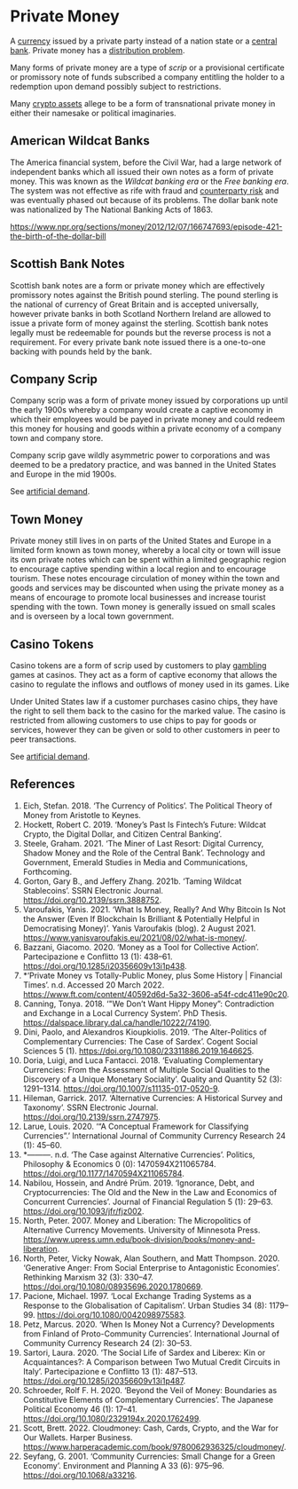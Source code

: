 # Private Money
A [currency](currency.md) issued by a private party instead of a nation state or a [central bank](central-banks.md). Private money has a [distribution problem](distribution-problem.md).

Many forms of private money are a type of *scrip* or a provisional certificate or promissory note of funds subscribed a company entitling the holder to a redemption upon demand possibly subject to restrictions.

Many [crypto assets](cryptoasset.md) allege to be a form of transnational private money in either their namesake or political imaginaries.

## American Wildcat Banks

The America financial system, before the Civil War, had a large network of independent banks which all issued their own notes as a form of private money. This was known as the *Wildcat banking era* or the *Free banking era*. The system was not effective as rife with fraud and [counterparty risk](counterparty-risk.md) and was eventually phased out because of its problems. The dollar bank note was nationalized by The National Banking Acts of 1863.

https://www.npr.org/sections/money/2012/12/07/166747693/episode-421-the-birth-of-the-dollar-bill

## Scottish Bank Notes
Scottish bank notes are a form or private money which are effectively promissory notes against the British pound sterling. The pound sterling is the national of currency of Great Britain and is accepted universally, however private banks in both Scotland Northern Ireland are allowed to issue a private form of money against the sterling. Scottish bank notes legally must be redeemable for pounds but the reverse process is not a requirement. For every private bank note issued there is a one-to-one backing with pounds held by the bank.

## Company Scrip
Company scrip was a form of private money issued by corporations up until the early 1900s whereby a company would create a captive economy in which their employees would be payed in private money and could redeem this money for housing and goods within a private economy of a company town and company store.

Company scrip gave wildly asymmetric power to corporations and was deemed to be a predatory practice, and was banned in the United States and Europe in the mid 1900s.

See [artificial demand](artificial-demand.md).

## Town Money
Private money still lives in on parts of the United States and Europe in a limited form known as town money, whereby a local city or town will issue its own private notes which can be spent within a limited geographic region to encourage captive spending within a local region and to encourage tourism. These notes encourage circulation of money within the town and goods and services may be discounted when using the private money as a means of encourage to promote local businesses and increase tourist spending with the town. Town money is generally issued on small scales and is overseen by a local town government.

## Casino Tokens
Casino tokens are a form of scrip used by customers to play [gambling](gambling.md) games at casinos. They act as a form of captive economy that allows the casino to regulate the inflows and outflows of money used in its games. Like 

Under United States law if a customer purchases casino chips, they have the right to sell them back to the casino for the marked value. The casino is restricted from allowing customers to use chips to pay for goods or services, however they can be given or sold to other customers in peer to peer transactions.

See [artificial demand](artificial-demand.md).

## References
1. Eich, Stefan. 2018. ‘The Currency of Politics’. The Political Theory of Money from Aristotle to Keynes.
1. Hockett, Robert C. 2019. ‘Money’s Past Is Fintech’s Future: Wildcat Crypto, the Digital Dollar, and Citizen Central Banking’.
1. Steele, Graham. 2021. ‘The Miner of Last Resort: Digital Currency, Shadow Money and the Role of the Central Bank’. Technology and Government, Emerald Studies in Media and Communications, Forthcoming.
1. Gorton, Gary B., and Jeffery Zhang. 2021b. ‘Taming Wildcat Stablecoins’. SSRN Electronic Journal. https://doi.org/10.2139/ssrn.3888752.
1. Varoufakis, Yanis. 2021. ‘What Is Money, Really? And Why Bitcoin Is Not the Answer (Even If Blockchain Is Brilliant & Potentially Helpful in Democratising Money)’. Yanis Varoufakis (blog). 2 August 2021. https://www.yanisvaroufakis.eu/2021/08/02/what-is-money/.
1. Bazzani, Giacomo. 2020. ‘Money as a Tool for Collective Action’. Partecipazione e Conflitto 13 (1): 438–61. https://doi.org/10.1285/i20356609v13i1p438.
1. *‘Private Money vs Totally-Public Money, plus Some History | Financial Times’. n.d. Accessed 20 March 2022. https://www.ft.com/content/40592d6d-5a32-3606-a54f-cdc411e90c20.
1. Canning, Tonya. 2018. ‘"We Don’t Want Hippy Money”: Contradiction and Exchange in a Local Currency System’. PhD Thesis. https://dalspace.library.dal.ca/handle/10222/74190.
1. Dini, Paolo, and Alexandros Kioupkiolis. 2019. ‘The Alter-Politics of Complementary Currencies: The Case of Sardex’. Cogent Social Sciences 5 (1). https://doi.org/10.1080/23311886.2019.1646625.
1. Doria, Luigi, and Luca Fantacci. 2018. ‘Evaluating Complementary Currencies: From the Assessment of Multiple Social Qualities to the Discovery of a Unique Monetary Sociality’. Quality and Quantity 52 (3): 1291–1314. https://doi.org/10.1007/s11135-017-0520-9.
1. Hileman, Garrick. 2017. ‘Alternative Currencies: A Historical Survey and Taxonomy’. SSRN Electronic Journal. https://doi.org/10.2139/ssrn.2747975.
1. Larue, Louis. 2020. ‘“A Conceptual Framework for Classifying Currencies”.’ International Journal of Community Currency Research 24 (1): 45–60.
1. *———. n.d. ‘The Case against Alternative Currencies’. Politics, Philosophy & Economics 0 (0): 1470594X211065784. https://doi.org/10.1177/1470594X211065784.
1. Nabilou, Hossein, and André Prüm. 2019. ‘Ignorance, Debt, and Cryptocurrencies: The Old and the New in the Law and Economics of Concurrent Currencies’. Journal of Financial Regulation 5 (1): 29–63. https://doi.org/10.1093/jfr/fjz002.
1. North, Peter. 2007. Money and Liberation: The Micropolitics of Alternative Currency Movements. University of Minnesota Press. https://www.upress.umn.edu/book-division/books/money-and-liberation.
1. North, Peter, Vicky Nowak, Alan Southern, and Matt Thompson. 2020. ‘Generative Anger: From Social Enterprise to Antagonistic Economies’. Rethinking Marxism 32 (3): 330–47. https://doi.org/10.1080/08935696.2020.1780669.
1. Pacione, Michael. 1997. ‘Local Exchange Trading Systems as a Response to the Globalisation of Capitalism’. Urban Studies 34 (8): 1179–99. https://doi.org/10.1080/0042098975583.
1. Petz, Marcus. 2020. ‘When Is Money Not a Currency? Developments from Finland of Proto-Community Currencies’. International Journal of Community Currency Research 24 (2): 30–53.
1. Sartori, Laura. 2020. ‘The Social Life of Sardex and Liberex: Kin or Acquaintances?: A Comparison between Two Mutual Credit Circuits in Italy’. Partecipazione e Conflitto 13 (1): 487–513. https://doi.org/10.1285/i20356609v13i1p487.
1. Schroeder, Rolf F. H. 2020. ‘Beyond the Veil of Money: Boundaries as Constitutive Elements of Complementary Currencies’. The Japanese Political Economy 46 (1): 17–41. https://doi.org/10.1080/2329194x.2020.1762499.
1. Scott, Brett. 2022. Cloudmoney: Cash, Cards, Crypto, and the War for Our Wallets. Harper Business. https://www.harperacademic.com/book/9780062936325/cloudmoney/.
1. Seyfang, G. 2001. ‘Community Currencies: Small Change for a Green Economy’. Environment and Planning A 33 (6): 975–96. https://doi.org/10.1068/a33216.